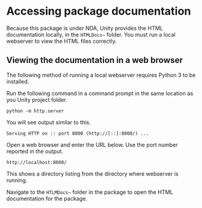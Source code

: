 
# Accessing package documentation

Because this package is under NDA, Unity provides the HTML documentation locally, in the `HTMLDocs~` folder. You must run a local webserver to view the HTML files correctly.

## Viewing the documentation in a web browser

The following method of running a local webserver requires Python 3 to be installed.

Run the following command in a command prompt in the same location as you Unity project folder.

```
python -m http.server
```

You will see output similar to this.

```
Serving HTTP on :: port 8000 (http://[::]:8000/) ...
```

Open a web browser and enter the URL below. Use the port number reported in the output.

```
http://localhost:8000/
```

This shows a directory listing from the directory where webserver is running.

Navigate to the `HTLMDocs~` folder in the package to open the HTML documentation for the package.

